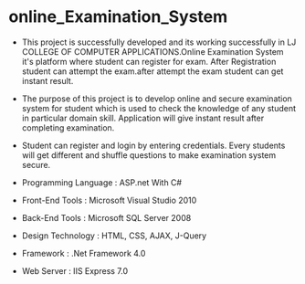 # online_Examination_System

- This project is successfully developed and its working successfully in LJ COLLEGE OF COMPUTER APPLICATIONS.Online Examination System it's platform where student can register for exam. After Registration student can attempt the exam.after attempt the exam student can get instant result.

- The purpose of this project is to develop online and secure examination system for student which is used to check the knowledge of any student in particular domain skill. Application will give instant result after completing examination.

- Student can register and login by entering credentials. Every students will get different and shuffle questions to make examination system secure.

- Programming Language : ASP.net With C#
- Front-End Tools : Microsoft Visual Studio 2010
- Back-End Tools : Microsoft SQL Server 2008
- Design Technology : HTML, CSS, AJAX, J-Query
- Framework : .Net Framework 4.0
- Web Server : IIS Express 7.0
